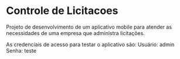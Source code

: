# Controle de Licitacoes
Projeto de desenvolvimento de um aplicativo mobile para atender as necessidades de uma empresa que administra licitações.

As credenciais de acesso para testar o aplicativo são:
  Usuário: admin
  Senha: teste
